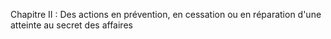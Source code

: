 Chapitre II : Des actions en prévention, en cessation ou en réparation d'une atteinte au secret des affaires